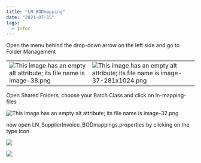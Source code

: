 ```yaml
---
title: "LN_BODmapping"
date: "2021-07-15"
tags:
  - Infor
---
```


Open the menu behind the drop-down arrow on the left side and go to Folder Management

<table><tbody><tr><td><img src="images/image-38.png" alt="This image has an empty alt attribute; its file name is image-38.png"></td><td><img src="images/image-37-281x1024.png" alt="This image has an empty alt attribute; its file name is image-37-281x1024.png"></td></tr></tbody></table>

Open Shared Folders, choose your Batch Class and click on ln-mapping-files

![This image has an empty alt attribute; its file name is image-32.png](/_images/doc2/image-32.png)

now open LN\_SupplierInvoice\_BODmappings.properties by clicking on the type icon

![](/_images/doc2/image-35.png)

![](blob:https://docs.cloudintegration.eu/77b9bd35-9d90-41b0-b30b-e0b819776a0d)
